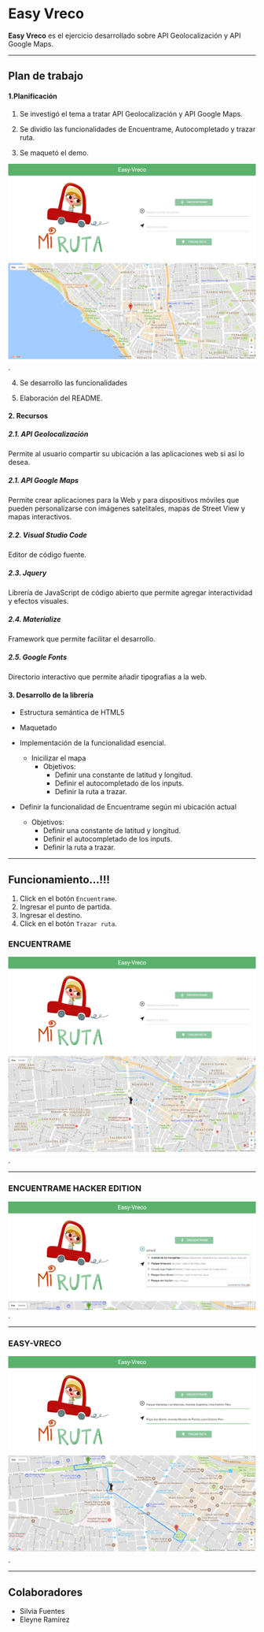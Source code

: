 # Easy Vreco

**Easy Vreco** es el ejercicio desarrollado sobre API Geolocalización y API Google Maps.

***
## Plan de trabajo

#### 1.Planificación

1. Se investigó el tema a tratar API Geolocalización y API Google Maps.

2. Se dividio las funcionalidades de Encuentrame, Autocompletado y trazar ruta.

3. Se maquetó el demo.

![](assets/img/maquetado.png).

4. Se desarrollo las funcionalidades

5. Elaboración del README.

#### 2. Recursos

##### 2.1. API Geolocalización

Permite al usuario compartir su ubicación a las aplicaciones web si así lo desea.

##### 2.1. API Google Maps

Permite crear aplicaciones para la Web y para dispositivos móviles que pueden personalizarse con imágenes satelitales, mapas de Street View y mapas interactivos.

##### 2.2. Visual Studio Code

Editor de código fuente.

##### 2.3. Jquery

Librería de JavaScript de código abierto que permite agregar interactividad y efectos visuales.

##### 2.4. Materialize

 Framework que permite facilitar el desarrollo.

##### 2.5. Google Fonts

Directorio interactivo que permite añadir tipografias a la web.

#### 3. Desarrollo de la librería

* Estructura semántica de HTML5
* Maquetado
* Implementación de la funcionalidad esencial.

  * Inicilizar el mapa
    * Objetivos:
      * Definir una constante de latitud y longitud.
      * Definir el autocompletado de los inputs.
      * Definir la ruta a trazar.
 * Definir la funcionalidad de Encuentrame según mi ubicación actual
    * Objetivos:
      * Definir una constante de latitud y longitud.
      * Definir el autocompletado de los inputs.
      * Definir la ruta a trazar.
  ***
## Funcionamiento...!!!

1. Click en el botón `Encuentrame`.
2. Ingresar el punto de partida.
3. Ingresar el destino.
4. Click en el botón `Trazar ruta`.

### ENCUENTRAME

![](assets/img/encuentrame.png).
***
### ENCUENTRAME HACKER EDITION

![](assets/img/autocompletado.PNG).
***
### EASY-VRECO
![](assets/img/trazarRuta.png).
***


## Colaboradores

* Silvia Fuentes
* Eleyne Ramírez
